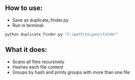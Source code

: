 ## How to use:
- Save as duplicate_finder.py
- Run in terminal:
```bash
python duplicate_finder.py "C:\path\to\your\folder"
```

## What it does:

- Scans all files recursively
- Hashes each file content
- Groups by hash and prints groups with more than one file
